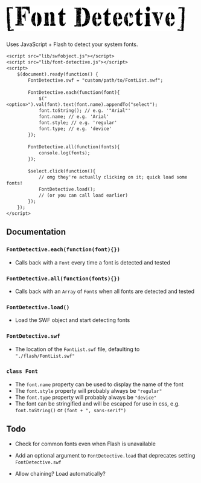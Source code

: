 
# ![Font Detective](img/font-detective.png)

Uses JavaScript + Flash to detect your system fonts.

	<script src="lib/swfobject.js"></script>
	<script src="lib/font-detective.js"></script>
	<script>
		$(document).ready(function() {
			FontDetective.swf = "custom/path/to/FontList.swf";
			
			FontDetective.each(function(font){
				$("<option>").val(font).text(font.name).appendTo("select");
				font.toString(); // e.g. '"Arial"'
				font.name; // e.g. 'Arial'
				font.style; // e.g. 'regular'
				font.type; // e.g. 'device'
			});
			
			FontDetective.all(function(fonts){
				console.log(fonts);
			});
			
			$select.click(function(){
				// omg they're actually clicking on it; quick load some fonts!
				FontDetective.load();
				// (or you can call load earlier)
			});
		});
	</script>


## Documentation

### `FontDetective.each(function(font){})`
* Calls back with a `Font` every time a font is detected and tested

### `FontDetective.all(function(fonts){})`
* Calls back with an `Array` of `Font`s when all fonts are detected and tested

### `FontDetective.load()`
* Load the SWF object and start detecting fonts

### `FontDetective.swf`
* The location of the `FontList.swf` file, defaulting to `"./flash/FontList.swf"`

### `class Font`
* The `font.name` property can be used to display the name of the font
* The `font.style` property will probably always be `"regular"`
* The `font.type` property will probably always be `"device"`
* The font can be stringified and will be escaped for use in css, e.g. `font.toString()` or `(font + ", sans-serif")`


## Todo

* Check for common fonts even when Flash is unavailable

* Add an optional argument to `FontDetective.load` that deprecates setting `FontDetective.swf`

* Allow chaining? Load automatically?

